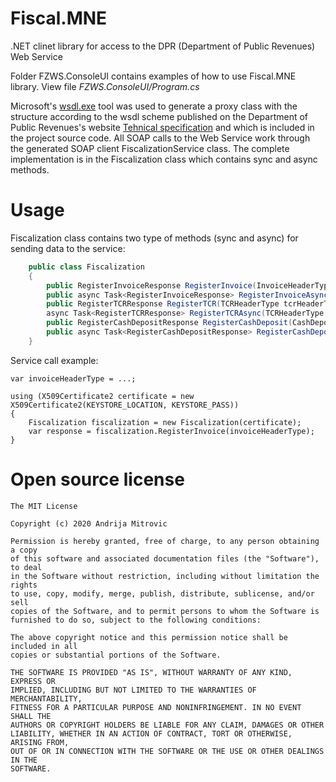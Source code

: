 # Fiscal.MNE
.NET clinet library for access to the DPR (Department of Public Revenues) Web Service

Folder FZWS.ConsoleUI contains examples of how to use Fiscal.MNE library. View file *FZWS.ConsoleUI/Program.cs*

Microsoft's [wsdl.exe](https://docs.microsoft.com/en-us/previous-versions/dotnet/netframework-2.0/7h3ystb6(v=vs.80)?redirectedfrom=MSDN) tool was used to generate a proxy class with the structure according to the wsdl scheme published on the Department of Public Revenues's website [Tehnical specification](https://poreskauprava.gov.me/vijesti/237406/ELEKTRONSKA-FISKALIZACIJA-Nove-verzije-dokumentacije.html) and which is included in the project source code. All SOAP calls to the Web Service work through the generated SOAP client FiscalizationService class. The complete implementation is in the Fiscalization class which contains sync and async methods.

# Usage
Fiscalization class contains two type of methods (sync and async) for sending data to the service:

```csharp
    public class Fiscalization
    {
        public RegisterInvoiceResponse RegisterInvoice(InvoiceHeaderType invoiceHeaderType) {...}
        public async Task<RegisterInvoiceResponse> RegisterInvoiceAsync(InvoiceHeaderType invoiceHeaderType) {...}
        public RegisterTCRResponse RegisterTCR(TCRHeaderType tcrHeaderType) {...}
        async Task<RegisterTCRResponse> RegisterTCRAsync(TCRHeaderType tcrHeaderType) {...}
        public RegisterCashDepositResponse RegisterCashDeposit(CashDepositHeaderType cashDepositHeaderType) {...}
        public async Task<RegisterCashDepositResponse> RegisterCashDepositAsync(CashDepositHeaderType cashDepositHeaderType) {...}
    }
```
Service call example:

    var invoiceHeaderType = ...;

    using (X509Certificate2 certificate = new X509Certificate2(KEYSTORE_LOCATION, KEYSTORE_PASS))
    {
        Fiscalization fiscalization = new Fiscalization(certificate);
        var response = fiscalization.RegisterInvoice(invoiceHeaderType);
    }

# Open source license
    The MIT License

    Copyright (c) 2020 Andrija Mitrovic

    Permission is hereby granted, free of charge, to any person obtaining a copy
    of this software and associated documentation files (the "Software"), to deal
    in the Software without restriction, including without limitation the rights
    to use, copy, modify, merge, publish, distribute, sublicense, and/or sell
    copies of the Software, and to permit persons to whom the Software is
    furnished to do so, subject to the following conditions:

    The above copyright notice and this permission notice shall be included in all
    copies or substantial portions of the Software.

    THE SOFTWARE IS PROVIDED "AS IS", WITHOUT WARRANTY OF ANY KIND, EXPRESS OR
    IMPLIED, INCLUDING BUT NOT LIMITED TO THE WARRANTIES OF MERCHANTABILITY,
    FITNESS FOR A PARTICULAR PURPOSE AND NONINFRINGEMENT. IN NO EVENT SHALL THE
    AUTHORS OR COPYRIGHT HOLDERS BE LIABLE FOR ANY CLAIM, DAMAGES OR OTHER
    LIABILITY, WHETHER IN AN ACTION OF CONTRACT, TORT OR OTHERWISE, ARISING FROM,
    OUT OF OR IN CONNECTION WITH THE SOFTWARE OR THE USE OR OTHER DEALINGS IN THE
    SOFTWARE.
